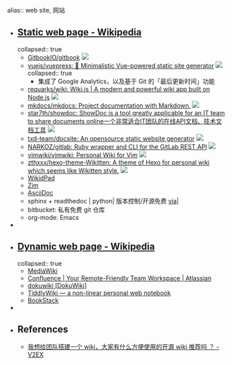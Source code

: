 alias:: web site, 网站
- ## [Static web page - Wikipedia](https://en.wikipedia.org/wiki/Static_web_page)
  collapsed:: true
  - [GitbookIO/gitbook](https://github.com/GitbookIO/gitbook) ![](https://img.shields.io/github/stars/GitbookIO/gitbook)
  - [vuejs/vuepress: 📝 Minimalistic Vue-powered static site generator](https://github.com/vuejs/vuepress) ![](https://img.shields.io/github/stars/vuejs/vuepress)
    collapsed:: true
    - 集成了 Google Analytics，以及基于 Git 的「最后更新时间」功能
  - [requarks/wiki: Wiki.js | A modern and powerful wiki app built on Node.js](https://github.com/Requarks/wiki) ![](https://img.shields.io/github/stars/Requarks/wiki)
  - [mkdocs/mkdocs: Project documentation with Markdown.](https://github.com/mkdocs/mkdocs) ![](https://img.shields.io/github/stars/mkdocs/mkdocs)
  - [star7th/showdoc: ShowDoc is a tool greatly applicable for an IT team to share documents online一个非常适合IT团队的在线API文档、技术文档工具](https://github.com/star7th/showdoc) ![](https://img.shields.io/github/stars/star7th/showdoc)
  - [txd-team/docsite: An opensource static website generator](https://github.com/txd-team/docsite) ![](https://img.shields.io/github/stars/txd-team/docsite)
  - [NARKOZ/gitlab: Ruby wrapper and CLI for the GitLab REST API](https://github.com/NARKOZ/gitlab) ![](https://img.shields.io/github/stars/NARKOZ/gitlab)
  - [vimwiki/vimwiki: Personal Wiki for Vim](https://github.com/vimwiki/vimwiki) ![](https://img.shields.io/github/stars/vimwiki/vimwiki)
  - [zthxxx/hexo-theme-Wikitten: A theme of Hexo for personal wiki which seems like Wikitten style.](https://github.com/zthxxx/hexo-theme-Wikitten) ![](https://img.shields.io/github/stars/zthxxx/hexo-theme-Wikitten)
  - [WikidPad](http://wikidpad.sourceforge.net/)
  - [Zim](http://zim-wiki.org/index.html)
  - [AsciiDoc](https://asciidoc.org/index.html)
  - sphinx + readthedoc | python| 版本控制/开源免费 [via](https://www.zhihu.com/question/273440522/answer/369268121)|
  - bitbucket: 私有免费 git 仓库
  - org-mode: Emacs
-
- ## [Dynamic web page - Wikipedia](https://en.wikipedia.org/wiki/Dynamic_web_page)
  collapsed:: true
  - [MediaWiki](https://www.mediawiki.org/wiki/MediaWiki)
  - [Confluence | Your Remote-Friendly Team Workspace | Atlassian](https://www.atlassian.com/software/confluence)
  - [dokuwiki [DokuWiki]](http://dokuwiki.org/)
  - [TiddlyWiki — a non-linear personal web notebook](https://tiddlywiki.com/)
  - [BookStack](https://www.bookstackapp.com/)
-
- ## References
  - [我想给团队搭建一个 wiki，大家有什么方便使用的开源 wiki 推荐吗 ？ - V2EX](https://www.v2ex.com/t/735110)